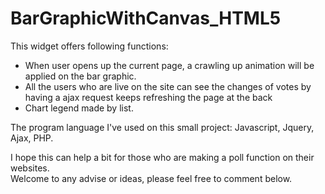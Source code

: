 # BarGraphicWithCanvas_HTML5
This widget offers following functions:
<ul>
  <li>When user opens up the current page, a crawling up animation will be applied on the bar graphic.</li>
  <li>All the users who are live on the site can see the changes of votes by having a ajax request keeps refreshing the page at the back</li>
  <li>Chart legend made by list.</li>
</ul>

The program language I've used on this small project: Javascript, Jquery, Ajax, PHP. <br/>


I hope this can help a bit for those who are making a poll function on their websites.<br/> Welcome to any advise or ideas, please feel free to comment below.
